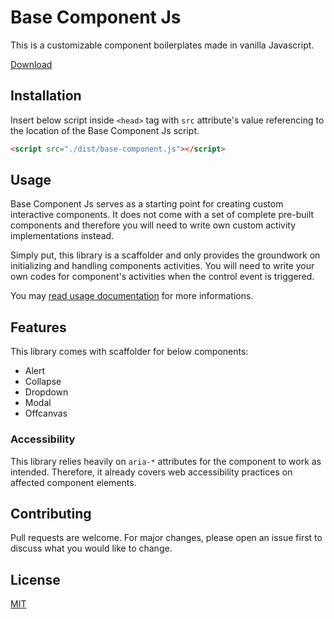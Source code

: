 # Base Component Js

This is a customizable component boilerplates made in vanilla Javascript.

[Download](https://github.com/mkfizi/base-component-js/blob/main/downloads/base-component-js.zip?raw=true)

## Installation

Insert below script inside `<head>` tag with `src` attribute's value referencing to the location of the Base Component Js script.

```html
<script src="./dist/base-component.js"></script>
```

## Usage

Base Component Js serves as a starting point for creating custom interactive components. It does not come with a set of complete pre-built components and therefore you will need to write own custom activity implementations instead.

Simply put, this library is a scaffolder and only provides the groundwork on initializing and handling components activities. You will need to write your own codes for component's activities when the control event is triggered.

You may [read usage documentation](https://github.com/mkfizi/base-component-js/blob/main/main/README.md) for more informations.

## Features

This library comes with scaffolder for below components:
* Alert
* Collapse
* Dropdown
* Modal
* Offcanvas

### Accessibility

This library relies heavily on `aria-*` attributes for the component to work as intended. Therefore, it already covers web accessibility practices on affected component elements.

## Contributing

Pull requests are welcome. For major changes, please open an issue first to discuss what you would like to change.

## License
[MIT](https://github.com/mkfizi/base-component-js/blob/main/LICENSE)